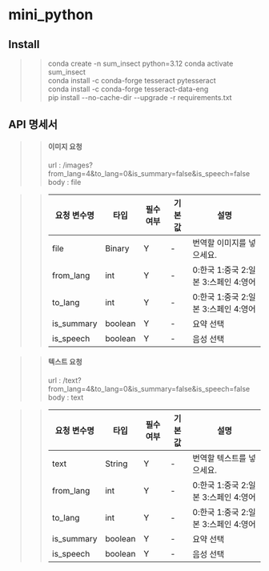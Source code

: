 # mini_python


## Install
>>conda create -n sum_insect python=3.12
>>conda activate sum_insect<br>
>>conda install -c conda-forge tesseract pytesseract<br>
>>conda install -c conda-forge tesseract-data-eng<br>
>>pip install --no-cache-dir --upgrade -r requirements.txt<br>

## API 명세서
>> #### 이미지 요청 <br>
>> url : /images?from_lang=4&to_lang=0&is_summary=false&is_speech=false <br>
>> body : file<br>

>>| 요청 변수명 | 타입 | 필수 여부 | 기본값 | 설명 |
>>|-------|-------|-------|-------|-------|
>>| file | Binary | Y | - |번역할 이미지를 넣으세요.|
>>| from_lang | int | Y | - |0:한국 1:중국 2:일본 3:스페인 4:영어|
>>| to_lang | int | Y | - |0:한국 1:중국 2:일본 3:스페인 4:영어|
>>| is_summary | boolean | Y | - |요약 선택|
>>| is_speech | boolean | Y | - |음성 선택|

>> #### 텍스트 요청
>> url : /text?from_lang=4&to_lang=0&is_summary=false&is_speech=false <br>
>> body : text<br>

>>| 요청 변수명 | 타입 | 필수 여부 | 기본값 | 설명 |
>>|-------|-------|-------|-------|-------|
>>| text | String | Y | - |번역할 텍스트를 넣으세요.|
>>| from_lang | int | Y | - |0:한국 1:중국 2:일본 3:스페인 4:영어|
>>| to_lang | int | Y | - |0:한국 1:중국 2:일본 3:스페인 4:영어|
>>| is_summary | boolean | Y | - |요약 선택|
>>| is_speech | boolean | Y | - |음성 선택|
